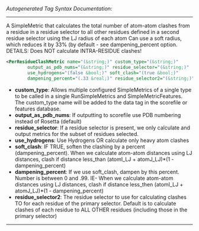 <!-- THIS IS AN AUTOGENERATED FILE: Don't edit it directly, instead change the schema definition in the code itself. -->

_Autogenerated Tag Syntax Documentation:_

---
A SimpleMetric that calculates the total number of atom-atom clashes from a residue in a residue selector
 to all other residues defined in a second residue selector using the LJ radius of each atom 
Can use a soft radius, which reduces it by 33% (by default - see dampening_percent option. 
DETAILS: 
  Does NOT calculate INTRA-RESIDUE clashes!

```xml
<PerResidueClashMetric name="(&string;)" custom_type="(&string;)"
        output_as_pdb_nums="(&string;)" residue_selector="(&string;)"
        use_hydrogens="(false &bool;)" soft_clash="(true &bool;)"
        dampening_percent="(.33 &real;)" residue_selector2="(&string;)" />
```

-   **custom_type**: Allows multiple configured SimpleMetrics of a single type to be called in a single RunSimpleMetrics and SimpleMetricFeatures. 
 The custom_type name will be added to the data tag in the scorefile or features database.
-   **output_as_pdb_nums**: If outputting to scorefile use PDB numbering instead of Rosetta (default)
-   **residue_selector**: If a residue selector is present, we only calculate and output metrics for the subset of residues selected.
-   **use_hydrogens**: Use Hydrogens OR calculate only heavy atom clashes
-   **soft_clash**: IF TRUE, soften the clashing by a percent (dampening_percent).  When we calculate atom-atom distances using LJ distances, clash if distance less_than (atomI_LJ + atomJ_LJ)*(1 - dampening_percent)
-   **dampening_percent**: If we use soft_clash, dampen by this percent.  Number is between 0 and .99. IE- When we calculate atom-atom distances using LJ distances, clash if distance less_then (atomI_LJ + atomJ_LJ)*(1 - dampening_percent)
-   **residue_selector2**: The residue selector to use for calculating clashes TO for each residue of the primary selector.  Default is to calculate clashes of each residue to ALL OTHER residues (including those in the primary selector)

---
